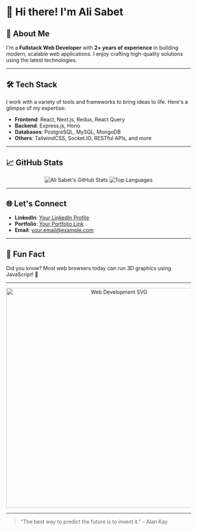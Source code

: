 # 👋 Hi there! I'm **Ali Sabet**

## 🚀 About Me  
I'm a **Fullstack Web Developer** with **2+ years of experience** in building modern, scalable web applications. I enjoy crafting high-quality solutions using the latest technologies.

---

## 🛠️ Tech Stack  
I work with a variety of tools and frameworks to bring ideas to life. Here's a glimpse of my expertise:

- **Frontend**: React, Next.js, Redux, React Query  
- **Backend**: Express.js, Hono  
- **Databases**: PostgreSQL, MySQL, MongoDB  
- **Others**: TailwindCSS, Socket.IO, RESTful APIs, and more  

---

## 📈 GitHub Stats  

<div align="center">
  <img src="https://github-readme-stats.vercel.app/api?username=YOUR_GITHUB_USERNAME&show_icons=true&theme=radical" alt="Ali Sabet's GitHub Stats" />
  <img src="https://github-readme-stats.vercel.app/api/top-langs/?username=YOUR_GITHUB_USERNAME&layout=compact&theme=radical" alt="Top Languages" />
</div>

---

## 🌐 Let's Connect  

- **LinkedIn**: [Your LinkedIn Profile](#)  
- **Portfolio**: [Your Portfolio Link](#)  
- **Email**: [your.email@example.com](mailto:your.email@example.com)

---

## 🌟 Fun Fact  

Did you know? Most web browsers today can run 3D graphics using JavaScript! 🚀  

---

<div align="center">
  <img src="https://user-images.githubusercontent.com/8617746/244969482-6ae4b8ed-ff8a-4f43-b28b-48a1f6d5b847.svg" alt="Web Development SVG" width="600" />
</div>

---

> "The best way to predict the future is to invent it." – Alan Kay  

